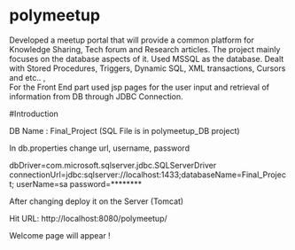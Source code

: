 # polymeetup
Developed a meetup portal that will provide a common platform for Knowledge Sharing, Tech forum and Research articles. 
The project mainly focuses on the database aspects of it. Used MSSQL as the database. 
Dealt with Stored Procedures, Triggers, Dynamic SQL, XML transactions, Cursors and etc.. ,   
For the Front End part used jsp pages for the user input and retrieval of information from DB through JDBC Connection.

#Introduction

DB Name : Final_Project 
(SQL File is in polymeetup_DB project)

In db.properties change url, username, password

dbDriver=com.microsoft.sqlserver.jdbc.SQLServerDriver
connectionUrl=jdbc:sqlserver://localhost:1433;databaseName=Final_Project;
userName=sa
password=********

After changing deploy it on the Server (Tomcat) 

Hit URL: http://localhost:8080/polymeetup/ 

Welcome page will appear !


